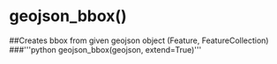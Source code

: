 # **geojson_bbox()**
##Creates bbox from given geojson object (Feature, FeatureCollection)
###'''python geojson_bbox(geojson, extend=True)'''
